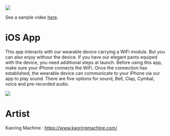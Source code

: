![](https://ksr-ugc.imgix.net/assets/017/469/029/b4e789ee4c5b2002cfa30b9eeeaa3bb9_original.gif?ixlib=rb-2.1.0&w=680&fit=max&v=1499816289&auto=format&gif-q=50&q=92&s=f5c100e16eee203eb3f771007fe0cd8f)

See a sample video [here](https://www.youtube.com/watch?v=dkfMA1cEqXc&feature=emb_logo).

# iOS App
This app interacts with our wearable device carrying a WiFi module. But you can also enjoy withour the device. If you have our elegant pants equiped with the device, you need additional steps at launch. Before using this app, make sure your iPhone connects the WiFi. Once the connection has established, the wearable device can communicate to your iPhone via our app to play sound. There are five options for sound, Bell, Clap, Cymbal, voice and pre-recorded audio. 

![](https://ksr-ugc.imgix.net/assets/017/454/863/a070e000746d4368c262f7206c62d9a7_original.png?ixlib=rb-2.1.0&w=680&fit=max&v=1499747232&auto=format&frame=1&lossless=true&s=861db232dde33fde9a03bee996c6f459)

# Artist

Kaoring Machine : https://www.kaoringmachine.com/

